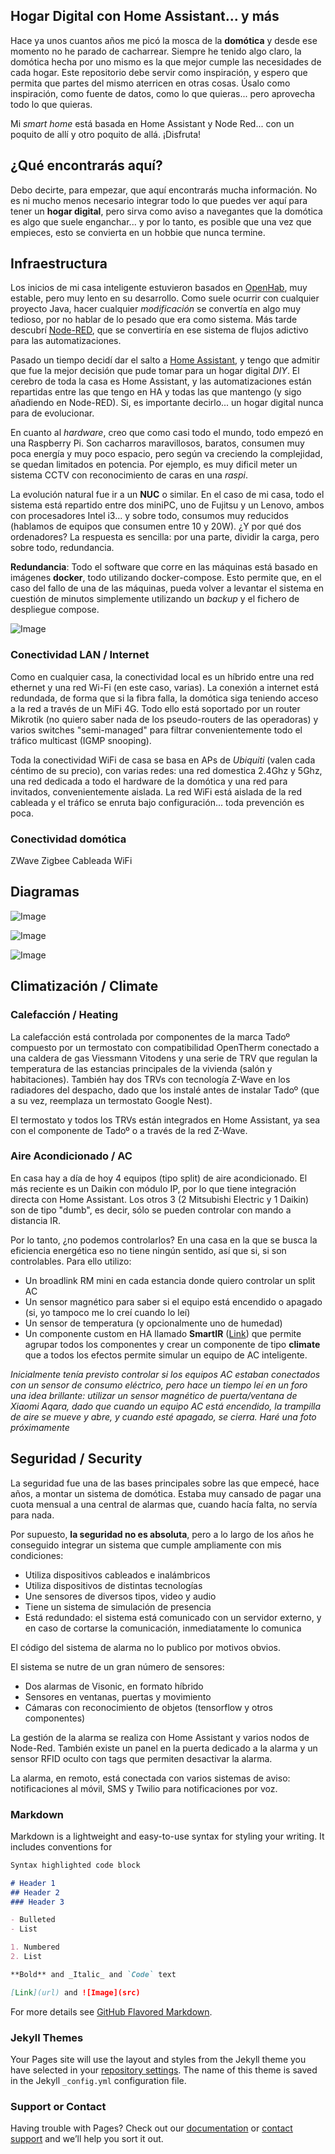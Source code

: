 ## Hogar Digital con Home Assistant... y más

Hace ya unos cuantos años me picó la mosca de la **domótica** y desde ese momento no he parado de cacharrear. Siempre he tenido algo claro, la domótica hecha por uno mismo es la que mejor cumple las necesidades de cada hogar. Este repositorio debe servir como inspiración, y espero que permita que partes del mismo aterricen en otras cosas. Úsalo como inspiración, como fuente de datos, como lo que quieras... pero aprovecha todo lo que quieras.

Mi _smart home_ está basada en Home Assistant y Node Red... con un poquito de allí y otro poquito de allá. ¡Disfruta!

## ¿Qué encontrarás aquí?

Debo decirte, para empezar, que aquí encontrarás mucha información. No es ni mucho menos necesario integrar todo lo que puedes ver aquí para tener un **hogar digital**, pero sirva como aviso a navegantes que la domótica es algo que suele enganchar... y por lo tanto, es posible que una vez que empieces, esto se convierta en un hobbie que nunca termine.

## Infraestructura

Los inicios de mi casa inteligente estuvieron basados en [OpenHab](https://www.openhab.org/), muy estable, pero muy lento en su desarrollo. Como suele ocurrir con cualquier proyecto Java, hacer cualquier _modificación_ se convertía en algo muy tedioso, por no hablar de lo pesado que era como sistema. Más tarde descubrí [Node-RED](https://nodered.org/), que se convertiría en ese sistema de flujos adictivo para las automatizaciones.

Pasado un tiempo decidí dar el salto a [Home Assistant](https://www.home-assistant.io/), y tengo que admitir que fue la mejor decisión que pude tomar para un hogar digital *DIY*. El cerebro de toda la casa es Home Assistant, y las automatizaciones están repartidas entre las que tengo en HA y todas las que mantengo (y sigo añadiendo en Node-RED). Si, es importante decirlo... un hogar digital nunca para de evolucionar.

En cuanto al *hardware*, creo que como casi todo el mundo, todo empezó en una Raspberry Pi. Son cacharros maravillosos, baratos, consumen muy poca energía y muy poco espacio, pero según va creciendo la complejidad, se quedan limitados en potencia. Por ejemplo, es muy dificil meter un sistema CCTV con reconocimiento de caras en una _raspi_.

La evolución natural fue ir a un **NUC** o similar. En el caso de mi casa, todo el sistema está repartido entre dos miniPC, uno de Fujitsu y un Lenovo, ambos con procesadores Intel i3... y sobre todo, consumos muy reducidos (hablamos de equipos que consumen entre 10 y 20W). ¿Y por qué dos ordenadores? La respuesta es sencilla: por una parte, dividir la carga, pero sobre todo, redundancia.

**Redundancia**: Todo el software que corre en las máquinas está basado en imágenes **docker**, todo utilizando docker-compose. Esto permite que, en el caso del fallo de una de las máquinas, pueda volver a levantar el sistema en cuestión de minutos simplemente utilizando un _backup_ y el fichero de despliegue compose.

![Image](https://github.com/ccorderor/home-assistant-config/raw/master/docs/images/hardware.png)

### Conectividad LAN / Internet

Como en cualquier casa, la conectividad local es un híbrido entre una red ethernet y una red Wi-Fi (en este caso, varias).
La conexión a internet está redundada, de forma que si la fibra falla, la domótica siga teniendo acceso a la red a través de un MiFi 4G. Todo ello está soportado por un router Mikrotik (no quiero saber nada de los pseudo-routers de las operadoras) y varios switches "semi-managed" para filtrar convenientemente todo el tráfico multicast (IGMP snooping).

Toda la conectividad WiFi de casa se basa en APs de *Ubiquiti* (valen cada céntimo de su precio), con varias redes: una red domestica 2.4Ghz y 5Ghz, una red dedicada a todo el hardware de la domótica y una red para invitados, convenientemente aislada. La red WiFi está aislada de la red cableada y el tráfico se enruta bajo configuración... toda prevención es poca.

### Conectividad domótica

ZWave
Zigbee
Cableada
WiFi


## Diagramas



![Image](https://github.com/ccorderor/home-assistant-config/raw/master/docs/images/zwave.png)

![Image](https://github.com/ccorderor/home-assistant-config/raw/master/docs/images/zigbee.png)

![Image](https://github.com/ccorderor/home-assistant-config/raw/master/docs/images/philipshue.png)

## Climatización / Climate

### Calefacción / Heating

La calefacción está controlada por componentes de la marca Tadoº compuesto por un termostato con compatibilidad OpenTherm conectado a una caldera de gas Viessmann Vitodens y una serie de TRV que regulan la temperatura de las estancias principales de la vivienda (salón y habitaciones). También hay dos TRVs con tecnología Z-Wave en los radiadores del despacho, dado que los instalé antes de instalar Tadoº (que a su vez, reemplaza un termostato Google Nest).

El termostato y todos los TRVs están integrados en Home Assistant, ya sea con el componente de Tadoº o a través de la red Z-Wave.

### Aire Acondicionado / AC

En casa hay a día de hoy 4 equipos (tipo split) de aire acondicionado. El más reciente es un Daikin con módulo IP, por lo que tiene integración directa con Home Assistant. Los otros 3 (2 Mitsubishi Electric y 1 Daikin) son de tipo "dumb", es decir, sólo se pueden controlar con mando a distancia IR.

Por lo tanto, ¿no podemos controlarlos? En una casa en la que se busca la eficiencia energética eso no tiene ningún sentido, así que si, si son controlables. Para ello utilizo:
- Un broadlink RM mini en cada estancia donde quiero controlar un split AC
- Un sensor magnético para saber si el equipo está encendido o apagado (si, yo tampoco me lo creí cuando lo leí)
- Un sensor de temperatura (y opcionalmente uno de humedad)
- Un componente custom en HA llamado **SmartIR** ([Link](https://github.com/smartHomeHub/SmartIR)) que permite agrupar todos los componentes y crear un componente de tipo **climate** que a todos los efectos permite simular un equipo de AC inteligente.

_Inicialmente tenía previsto controlar si los equipos AC estaban conectados con un sensor de consumo eléctrico, pero hace un tiempo leí en un foro una idea brillante: utilizar un sensor magnético de puerta/ventana de Xiaomi Aqara, dado que cuando un equipo AC está encendido, la trampilla de aire se mueve y abre, y cuando esté apagado, se cierra. Haré una foto próximamente_


## Seguridad / Security

La seguridad fue una de las bases principales sobre las que empecé, hace años, a montar un sistema de domótica. Estaba muy cansado de pagar una cuota mensual a una central de alarmas que, cuando hacía falta, no servía para nada.

Por supuesto, **la seguridad no es absoluta**, pero a lo largo de los años he conseguido integrar un sistema que cumple ampliamente con mis condiciones:
- Utiliza dispositivos cableados e inalámbricos
- Utiliza dispositivos de distintas tecnologías
- Une sensores de diversos tipos, video y audio
- Tiene un sistema de simulación de presencia
- Está redundado: el sistema está comunicado con un servidor externo, y en caso de cortarse la comunicación, inmediatamente lo comunica

El código del sistema de alarma no lo publico por motivos obvios.

El sistema se nutre de un gran número de sensores:
- Dos alarmas de Visonic, en formato híbrido
- Sensores en ventanas, puertas y movimiento
- Cámaras con reconocimiento de objetos (tensorflow y otros componentes)

La gestión de la alarma se realiza con Home Assistant y varios nodos de Node-Red. También existe un panel en la puerta dedicado a la alarma y un sensor RFID oculto con tags que permiten desactivar la alarma.

La alarma, en remoto, está conectada con varios sistemas de aviso: notificaciones al móvil, SMS y Twilio para notificaciones por voz.

### Markdown

Markdown is a lightweight and easy-to-use syntax for styling your writing. It includes conventions for

```markdown
Syntax highlighted code block

# Header 1
## Header 2
### Header 3

- Bulleted
- List

1. Numbered
2. List

**Bold** and _Italic_ and `Code` text

[Link](url) and ![Image](src)
```

For more details see [GitHub Flavored Markdown](https://guides.github.com/features/mastering-markdown/).

### Jekyll Themes

Your Pages site will use the layout and styles from the Jekyll theme you have selected in your [repository settings](https://github.com/ccorderor/home-assistant-config/settings). The name of this theme is saved in the Jekyll `_config.yml` configuration file.

### Support or Contact

Having trouble with Pages? Check out our [documentation](https://help.github.com/categories/github-pages-basics/) or [contact support](https://github.com/contact) and we’ll help you sort it out.
